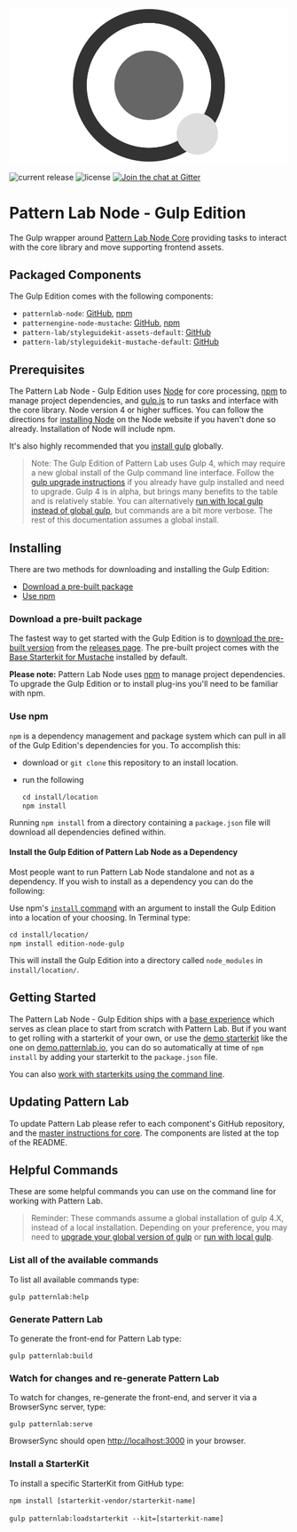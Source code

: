 ![Pattern Lab Logo](/patternlab.png "Pattern Lab Logo")

![current release](https://img.shields.io/github/release/pattern-lab/edition-node-gulp.svg) ![license](https://img.shields.io/github/license/pattern-lab/edition-node-gulp.svg) [![Join the chat at Gitter](https://badges.gitter.im/pattern-lab/node.svg)](https://gitter.im/pattern-lab/node)

# Pattern Lab Node - Gulp Edition

The Gulp wrapper around [Pattern Lab Node Core](https://github.com/pattern-lab/patternlab-node) providing tasks to interact with the core library and move supporting frontend assets.

## Packaged Components

The Gulp Edition comes with the following components:

* `patternlab-node`: [GitHub](https://github.com/pattern-lab/patternlab-node), [npm](https://www.npmjs.com/package/patternlab-node)
* `patternengine-node-mustache`: [GitHub](https://github.com/pattern-lab/patternengine-node-mustache), [npm](https://www.npmjs.com/package/patternengine-node-mustache)
* `pattern-lab/styleguidekit-assets-default`: [GitHub](https://github.com/pattern-lab/styleguidekit-assets-default)
* `pattern-lab/styleguidekit-mustache-default`: [GitHub](https://github.com/pattern-lab/styleguidekit-mustache-default)

## Prerequisites

The Pattern Lab Node - Gulp Edition uses [Node](https://nodejs.org) for core processing, [npm](https://www.npmjs.com/) to manage project dependencies, and [gulp.js](http://gulpjs.com/) to run tasks and interface with the core library. Node version 4 or higher suffices. You can follow the directions for [installing Node](https://nodejs.org/en/download/) on the Node website if you haven't done so already. Installation of Node will include npm.

It's also highly recommended that you [install gulp](hhttps://github.com/gulpjs/gulp/blob/4.0/docs/getting-started.md) globally.

> Note: The Gulp Edition of Pattern Lab uses Gulp 4, which may require a new global install of the Gulp command line interface. Follow the [gulp upgrade instructions](https://github.com/pattern-lab/edition-node-gulp/wiki/Updating-to-Gulp-4) if you already have gulp installed and need to upgrade. Gulp 4 is in alpha, but brings many benefits to the table and is relatively stable. You can alternatively [run with local gulp instead of global gulp](https://github.com/pattern-lab/patternlab-node/wiki/Running-with-Local-Gulp-Instead-of-Global-Gulp), but commands are a bit more verbose. The rest of this documentation assumes a global install.

## Installing

There are two methods for downloading and installing the Gulp Edition:

* [Download a pre-built package](#download-a-pre-built-package)
* [Use npm](#use-npm)

### Download a pre-built package

The fastest way to get started with the Gulp Edition is to [download the pre-built version](https://github.com/pattern-lab/edition-node-gulp/releases) from the [releases page](https://github.com/pattern-lab/edition-node-gulp/releases). The pre-built project comes with the [Base Starterkit for Mustache](https://github.com/pattern-lab/starterkit-mustache-base) installed by default.

**Please note:** Pattern Lab Node uses [npm](https://www.npmjs.com/) to manage project dependencies. To upgrade the Gulp Edition or to install plug-ins you'll need to be familiar with npm.

### Use npm

`npm` is a dependency management and package system which can pull in all of the Gulp Edition's dependencies for you. To accomplish this:

* download or `git clone` this repository to an install location.

* run the following

    ```
    cd install/location
    npm install
    ```

Running `npm install` from a directory containing a `package.json` file will download all dependencies defined within.

#### Install the Gulp Edition of Pattern Lab Node as a Dependency

Most people want to run Pattern Lab Node standalone and not as a dependency. If you wish to install as a dependency you can do the following:

Use npm's [`install` command](https://docs.npmjs.com/cli/install) with an argument to install the Gulp Edition into a location of your choosing. In Terminal type:

    cd install/location/
    npm install edition-node-gulp

This will install the Gulp Edition into a directory called `node_modules` in `install/location/`.

## Getting Started

The Pattern Lab Node - Gulp Edition ships with a [base experience](https://github.com/pattern-lab/starterkit-mustache-base) which serves as clean place to start from scratch with Pattern Lab. But if you want to get rolling with a starterkit of your own, or use the [demo starterkit](https://github.com/pattern-lab/starterkit-mustache-demo) like the one on [demo.patternlab.io](http://demo.patternlab.io), you can do so automatically at time of `npm install` by adding your starterkit to the `package.json` file.

You can also [work with starterkits using the command line](https://github.com/pattern-lab/patternlab-node/wiki/Importing-Starterkits).

## Updating Pattern Lab

To update Pattern Lab please refer to each component's GitHub repository, and the [master instructions for core](https://github.com/pattern-lab/patternlab-node/wiki/Upgrading). The components are listed at the top of the README.

## Helpful Commands

These are some helpful commands you can use on the command line for working with Pattern Lab.

> Reminder: These commands assume a global installation of gulp 4.X, instead of a local installation. Depending on your preference, you may need to [upgrade your global version of gulp](https://github.com/pattern-lab/edition-node-gulp/wiki/Updating-to-Gulp-4) or [run with local gulp](https://github.com/pattern-lab/patternlab-node/wiki/Running-with-Local-Gulp-Instead-of-Global-Gulp).

### List all of the available commands

To list all available commands type:

    gulp patternlab:help

### Generate Pattern Lab

To generate the front-end for Pattern Lab type:

    gulp patternlab:build

### Watch for changes and re-generate Pattern Lab

To watch for changes, re-generate the front-end, and server it via a BrowserSync server,  type:

    gulp patternlab:serve

BrowserSync should open [http://localhost:3000](http://localhost:3000) in your browser.

### Install a StarterKit

To install a specific StarterKit from GitHub type:

    npm install [starterkit-vendor/starterkit-name]

    gulp patternlab:loadstarterkit --kit=[starterkit-name]
